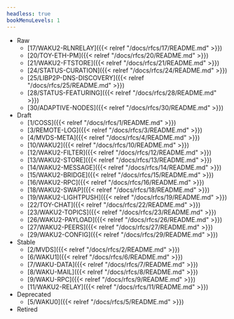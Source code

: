 ```yaml
---
headless: true
bookMenuLevels: 1
---
```


- Raw
  - [17/WAKU2-RLNRELAY]({{< relref "/docs/rfcs/17/README.md" >}})
  - [20/TOY-ETH-PM]({{< relref "/docs/rfcs/20/README.md" >}})
  - [21/WAKU2-FTSTORE]({{< relref "/docs/rfcs/21/README.md" >}})
  - [24/STATUS-CURATION]({{< relref "/docs/rfcs/24/README.md" >}})
  - [25/LIBP2P-DNS-DISCOVERY]({{< relref "/docs/rfcs/25/README.md" >}})
  - [28/STATUS-FEATURING]({{< relref "/docs/rfcs/28/README.md" >}})
  - [30/ADAPTIVE-NODES]({{< relref "/docs/rfcs/30/README.md" >}})
- Draft
  - [1/COSS]({{< relref "/docs/rfcs/1/README.md" >}})
  - [3/REMOTE-LOG]({{< relref "/docs/rfcs/3/README.md" >}})
  - [4/MVDS-META]({{< relref "/docs/rfcs/4/README.md" >}})
  - [10/WAKU2]({{< relref "/docs/rfcs/10/README.md" >}})
  - [12/WAKU2-FILTER]({{< relref "/docs/rfcs/12/README.md" >}})
  - [13/WAKU2-STORE]({{< relref "/docs/rfcs/13/README.md" >}})
  - [14/WAKU2-MESSAGE]({{< relref "/docs/rfcs/14/README.md" >}})
  - [15/WAKU2-BRIDGE]({{< relref "/docs/rfcs/15/README.md" >}})
  - [16/WAKU2-RPC]({{< relref "/docs/rfcs/16/README.md" >}})
  - [18/WAKU2-SWAP]({{< relref "/docs/rfcs/18/README.md" >}})
  - [19/WAKU2-LIGHTPUSH]({{< relref "/docs/rfcs/19/README.md" >}})
  - [22/TOY-CHAT]({{< relref "/docs/rfcs/22/README.md" >}})
  - [23/WAKU2-TOPICS]({{< relref "/docs/rfcs/23/README.md" >}})
  - [26/WAKU2-PAYLOAD]({{< relref "/docs/rfcs/26/README.md" >}})
  - [27/WAKU2-PEERS]({{< relref "/docs/rfcs/27/README.md" >}})
  - [29/WAKU2-CONFIG]({{< relref "/docs/rfcs/29/README.md" >}})
- Stable
  - [2/MVDS]({{< relref "/docs/rfcs/2/README.md" >}})
  - [6/WAKU1]({{< relref "/docs/rfcs/6/README.md" >}})
  - [7/WAKU-DATA]({{< relref "/docs/rfcs/7/README.md" >}})
  - [8/WAKU-MAIL]({{< relref "/docs/rfcs/8/README.md" >}})
  - [9/WAKU-RPC]({{< relref "/docs/rfcs/9/README.md" >}})
  - [11/WAKU2-RELAY]({{< relref "/docs/rfcs/11/README.md" >}})
- Deprecated
  - [5/WAKU0]({{< relref "/docs/rfcs/5/README.md" >}})
- Retired
